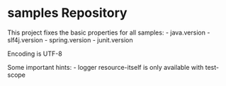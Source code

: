 samples Repository
===================

This project fixes the basic properties for all samples:
	- java.version 
	- slf4j.version 
	- spring.version 
	- junit.version
	
Encoding is UTF-8

Some important hints:
	- logger resource-itself is only available with test-scope
